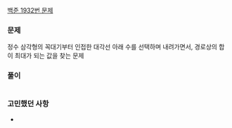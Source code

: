 [백준 1932번 문제](https://www.acmicpc.net/problem/1932)

### 문제
정수 삼각형의 꼭대기부터 인접한 대각선 아래 수를 선택하며 내려가면서, 경로상의 합이 최대가 되는 값을 찾는 문제

### 풀이
```

```

### 고민했던 사항
- 